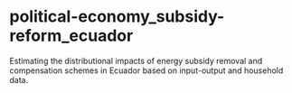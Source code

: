 # political-economy_subsidy-reform_ecuador
Estimating the distributional impacts of energy subsidy removal and compensation schemes in Ecuador based on input-output and household data.
